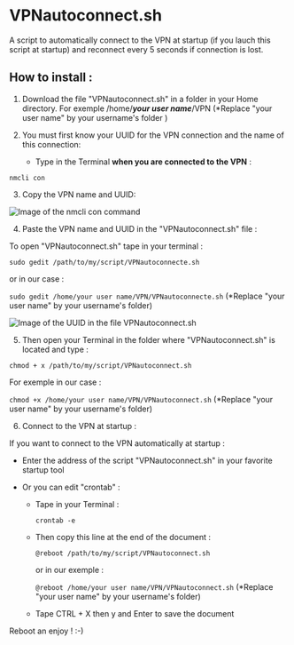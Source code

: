 # VPNautoconnect.sh

A script to automatically connect to the VPN at startup (if you lauch this script at startup) and reconnect  every 5 seconds if connection is lost.


## How to install :



1. Download the file "VPNautoconnect.sh" in a folder in your Home directory. For exemple /home/***your user name***/VPN (*Replace "your user name" by your username's folder
)



2. You must first know your UUID for the VPN connection and the name of this connection:

    - Type in the Terminal **when you are connected to the VPN** :

`nmcli con`



3. Copy the VPN name and UUID:


![Image of the nmcli con command](https://github.com/pzim-devdata/Tools-for-Debian/blob/master/VPNautoconnect/Image1.png)



4. Paste the VPN name and UUID in the "VPNautoconnect.sh" file :

To open "VPNautoconnect.sh" tape in your terminal :

`sudo gedit /path/to/my/script/VPNautoconnecte.sh`

or in our case :

`sudo gedit /home/your user name/VPN/VPNautoconnecte.sh` (*Replace "your user name" by your username's folder)

![Image of the UUID in the file VPNautoconnect.sh](https://github.com/pzim-devdata/Tools-for-Debian/blob/master/VPNautoconnect/Image2.png)



5. Then open your Terminal in the folder where "VPNautoconnect.sh" is located and type :

`chmod + x /path/to/my/script/VPNautoconnect.sh`

For exemple in our case :

`chmod +x /home/your user name/VPN/VPNautoconnect.sh` (*Replace "your user name" by your username's folder)



6. Connect to the VPN at startup :

If you want to connect to the VPN automatically at startup :

   - Enter the address of the script "VPNautoconnect.sh" in your favorite startup tool

   - Or you can edit "crontab" :

        - Tape in your Terminal :
        
            `crontab -e`

        - Then copy this line at the end of the document :

            `@reboot /path/to/my/script/VPNautoconnect.sh`

            or in our exemple :

            `@reboot /home/your user name/VPN/VPNautoconnect.sh` (*Replace "your user name" by your username's folder)


        - Tape CTRL + X then y and Enter to save the document

Reboot an enjoy ! :-)



   

